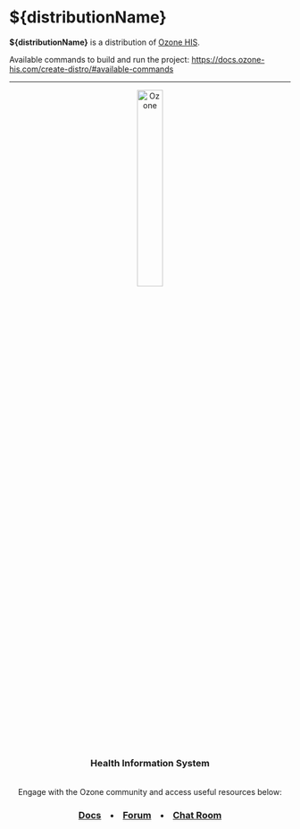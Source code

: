 # ${distributionName}

**${distributionName}** is a distribution of [Ozone HIS](https://www.ozone-his.com).

Available commands to build and run the project:
https://docs.ozone-his.com/create-distro/#available-commands

---

<p align="center">
    <a href="https://docs.ozone-his.com/"><img src="https://www.ozone-his.com/wp-content/uploads/2021/11/Ozone-Logo.png" alt="Ozone" width="30%"/></a>
</p>

<h3 align="center">Health Information System</h3>

<p align="center">
    <br/>Engage with the Ozone community and access useful resources below:
</p>

<h3 align="center">
    <a href="https://docs.ozone-his.com/">Docs</a>&nbsp;&nbsp;&nbsp;&nbsp;•&nbsp;&nbsp;&nbsp;&nbsp;<a href="https://talk.openmrs.org/c/software/ozone-his/70">Forum</a>&nbsp;&nbsp;&nbsp;&nbsp;•&nbsp;&nbsp;&nbsp;&nbsp;<a href="https://openmrs.slack.com/archives/C02PYQD5D0A">Chat Room</a>
</h3>